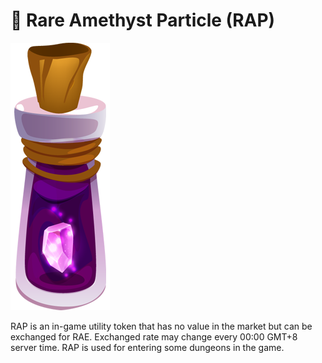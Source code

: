 # 🧴 Rare Amethyst Particle (RAP)

![](../../../.gitbook/assets/RAP-NEW.png)

RAP is an in-game utility token that has no value in the market but can be exchanged for RAE. Exchanged rate may change every 00:00 GMT+8 server time. RAP is used for entering some dungeons in the game.
